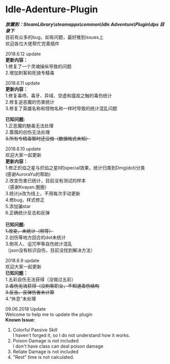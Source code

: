 # Idle-Adenture-Plugin

***放置到：SteamLibrary\steamapps\common\Idle Adventure\Plugin\dps  目录下***  
目前有众多的bug，如有问题，最好推到issues上  
欢迎各位大佬帮忙完善插件

2018.6.12 update  
**更新内容：**  
1.修复了一个灵魂操纵导致的问题  
2.增加刺客和死骑专精毒  

2018.6.11 update  
**更新内容：**  
1.修复毒喷、毒牙、异域、空虚和瘟疫之触的毒伤统计  
2.修复逆恶魔的伤害统计  
3.修复了英雄名称和怪物名称一样时导致的统计混乱问题  

**已知问题:**  
1.正恶魔的魅毒无法处理  
2.蔷薇的创伤无法处理  
<del>3.所有专精毒暂时还没做（数据格式未知）<del>

2018.6.10 update  
欢迎大家一起更新  
**更新内容：**  
1.修正炽焰之星与炽焰之星II的special效果，统计归类到Dmg(dot)分类  
(感谢AuroraYu的帮助)  
2.改变伤害已统计，目前没有测试的样本  
（感谢Kvayan.圈圈）  
3.统计js改为线上，不用每次手动更新  
4.修bug，样式修正  
5.添加骗star  
6.正确统计反击和反弹  
<br>
**已知问题:**  
~~1.改变，未统计（稍等）~~  
2.创伤等地方回合的dot未统计  
3.倒吊人、诅咒甲等自伤统计混乱  
（json没有标识自伤，目前没找到解决方法）  

2018.6.9 update  
欢迎大家一起更新  
**已知问题：**  
1.五彩自伤无法获得（没做过五彩）  
<del>2.毒伤无法获得（没刺客职业，不知道毒伤结构</del>  
<del>3.反击、反弹伤害未计算</del>    
4.“休息”未处理  

09.06.2018 Update  
Welcome to help me to update the plugin  
**Known Issue:**  
1. Colorful Passive Skill  
I haven't forged it, so I do not understand how it works.  
2. Poison Damage is not included  
I don't have class can deal poison damage  
3. Reliate Damage is not included  
4. "Rest" time is not calculated.   
